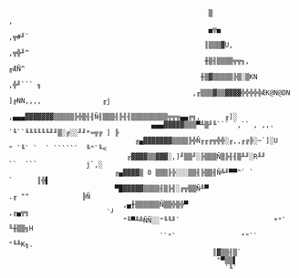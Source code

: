                                                      ▒                         ,
                                                     ▄╦▄                    ,╦#╜`
                                                    ║▒▒▒▓U,              ,╦╬╜^
                                                    ╫▒╢▒▒▒▒╦╦╖,        ╓ÆÑ^
                                                   ╫▒▓▒▒▒▒▒╠▒░▒KN    ,╬╜``` ╖
                                                 ,╓▒▒▒▓▒▒▓▓▓▓╬╬╬╬╬ÆK@N@DN ]╔NN,,,,               ╓j
                                           ,▄▄▄▓▓▓▓▓▓▓▒▒▒▒▒╠╬▒╢╢Ñ╢▒▒▒╢╠╢╢▒▒▒▒▒▒▒▒▒╦╦╦▄▄╔╗,      ╓]░
                                       ▄▄▄▓▓▓▓▓▒▒▒▀╨▒╜╙``` `,`` , ,,.  `╙``╙╙╙╙╙╙╜╜▒░╔░░╜╜*≈╦╔ ] ╠
                                   ╓▄▓▓▓▓▓▓▓▒▒▒▒╠╬Ñ╓╓╔╦╬╬░╓,,╓╔╠░─`]░U    " `╙` `  ` ``````  ╙^`╙<
                                 ╓▓▓▓▓▒▒▓▓▓░,]╜▒▒╜░╠▒▒▒Ñ▒╠╢╢▒╨╜░R╨╜         ``  ```            j`,░
                              ╓▄▓▓▓▓▒ 0 ▒▒▒╠╠░░░▒▒╢╠▒▒╢Ñ╩╜▀▀^` `                         `      ║╬▌
                              ▀█▓▓▓▓▓▒▒▒▒╢▒╠╢░╔╦▒▒Ñ╨▀                          .╓ ""             ╠Ñ
                                ,▄╫▒▒▒▒▒▒Ñ▒▒╬▒╬▀                         ,╓▄╦╗                   `┘
                                "╙▀╨╩ÑÑ░░"╙╙╜`                       *"` ╙╫▒▒╗H
                                         ``"`                ""``           "╙╨K╖.
                                                      ║▓▒▒╢▒`
                                                       "▀▒▒▌
                                                         `╙`                                           
